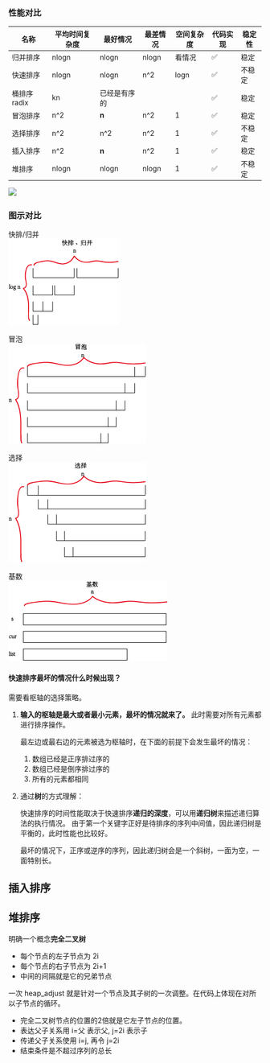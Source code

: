 ### 性能对比

|名称|平均时间复杂度|最好情况|最差情况|空间复杂度|代码实现|稳定性|
|---|---|---|---|---|---|---|
|归并排序|nlogn|nlogn|nlogn|看情况|✅|稳定|
|快速排序|nlogn|nlogn|n^2|logn|✅|不稳定|
|桶排序 radix|kn|已经是有序的|||✅|稳定|
|冒泡排序|n^2|**n**|n^2|1|✅|稳定|
|选择排序|n^2|n^2|n^2|1|✅|不稳定|
|插入排序|n^2|**n**|n^2|1|✅|稳定|
|堆排序|nlogn|nlogn|nlogn|1|✅|不稳定|

![](https://pic2.zhimg.com/80/v2-e3a121dea092f9ec2ef727ceab030aad_hd.jpg)

### 图示对比
快排/归并<br>
![](./img/quicksort_mergesort.png)

冒泡<br>
![](./img/bubblesort.png)

选择<br>
![](./img/selectsort.png)

基数<br>
![](./img/radix_bucket.png)

#### 快速排序最坏的情况什么时候出现？
需要看枢轴的选择策略。
1. **输入的枢轴是最大或者最小元素，最坏的情况就来了。** 此时需要对所有元素都进行排序操作。

    最左边或最右边的元素被选为枢轴时，在下面的前提下会发生最坏的情况：
    1. 数组已经是正序排过序的
    2. 数组已经是倒序排过序的
    3. 所有的元素都相同

2. 通过**树**的方式理解：

    快速排序的时间性能取决于快速排序**递归的深度**，可以用**递归树**来描述递归算法的执行情况。
    由于第一个关键字正好是待排序的序列中间值，因此递归树是平衡的，此时性能也比较好。

    最坏的情况下，正序或逆序的序列，因此递归树会是一个斜树，一面为空，一面特别长。

## 插入排序

## 堆排序
明确一个概念**完全二叉树**
+ 每个节点的左子节点为 2i
+ 每个节点的右子节点为 2i+1
+ 中间的间隔就是它的兄弟节点

一次 heap_adjust 就是针对一个节点及其子树的一次调整。在代码上体现在对所以子节点的循环。

+ 完全二叉树节点的位置的2倍就是它左子节点的位置。
+ 表达父子关系用 i=父 表示父, j=2i 表示子
+ 传递父子关系使用 i=j, 再令 j=2i
+ 结束条件是不超过序列的总长


